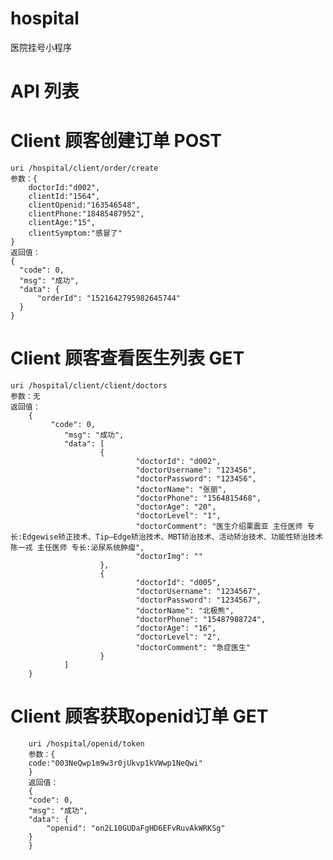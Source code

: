 # hospital
医院挂号小程序

#  API 列表
#  Client 顾客创建订单 POST
    uri /hospital/client/order/create
    参数：{
        doctorId:"d002",
        clientId:"1564",
        clientOpenid:"163546548",
        clientPhone:"18485487952",
        clientAge:"15",
        clientSymptom:"感冒了"
    }
    返回值：
    {
      "code": 0,
      "msg": "成功",
      "data": {
          "orderId": "1521642795982645744"
      }
    }
#  Client 顾客查看医生列表 GET
	uri /hospital/client/client/doctors
	参数：无
	返回值：
		{
			 "code": 0,
				"msg": "成功",
				"data": [
						{
								"doctorId": "d002",
								"doctorUsername": "123456",
								"doctorPassword": "123456",
								"doctorName": "张丽",
								"doctorPhone": "1564815468",
								"doctorAge": "20",
								"doctorLevel": "1",
								"doctorComment": "医生介绍栗震亚 主任医师 专长:Edgewise矫正技术、Tip—Edge矫治技术、MBT矫治技术、活动矫治技术、功能性矫治技术 陈一戎 主任医师 专长:泌尿系统肿瘤",
								"doctorImg": ""
						},
						{
								"doctorId": "d005",
								"doctorUsername": "1234567",
								"doctorPassword": "1234567",
								"doctorName": "北极熊",
								"doctorPhone": "15487988724",
								"doctorAge": "16",
								"doctorLevel": "2",
								"doctorComment": "急症医生"
						}
				]
		}
#  Client 顾客获取openid订单 GET
	    uri /hospital/openid/token
	    参数：{
		code:"003NeQwp1m9w3r0jUkvp1kVWwp1NeQwi"
	    }
	    返回值：
	    {
		"code": 0,
		"msg": "成功",
		"data": {
		    "openid": "on2L10GUDaFgHD6EFvRuvAkWRKSg"
		}
	    }
